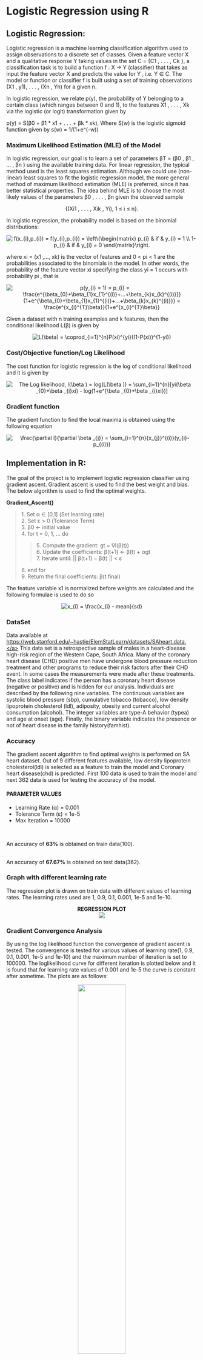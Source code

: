 # Logistic Regression using R


## Logistic Regression:

Logistic regression is a machine learning classification algorithm used to assign observations to a discrete set of classes. Given a feature vector X and a qualitative response Y taking values in the set C = {C1 , . . . , Ck }, a classification task is to build a function f : X → Y (classifier) that takes as input the feature vector X and predicts the value for Y , i.e. Y ∈ C. The model or function or classifier f is built using a set of training observations (X1 , y1), . . . , (Xn , Yn) for a given n.

In logistic regression, we relate p(y), the probability of Y belonging to a certain class (which ranges between 0 and 1), to the features X1 , . . . , Xk via the logistic (or logit) transformation given by

p(y) = S(β0 + β1 * x1 + . . . + βk * xk), Where S(w) is the logistic sigmoid function given by s(w) = 1/(1+e^(-w))

### Maximum Likelihood Estimation (MLE) of the Model

In logistic regression, our goal is to learn a set of parameters βT = (β0 , β1 , ... , βn ) using the available training data. For linear regression, the typical method used is the least squares estimation. Although we could use (non-linear) least squares to fit the logistic regression model, the more general method of maximum likelihood estimation (MLE) is preferred, since it has better statistical properties. The idea behind MLE is to choose the most likely values of the parameters β0 , . . . , βn given the observed sample

<div align="center">{(Xi1 , . . . , Xik , Yi), 1 ≤ i ≤ n}.</div>

In logistic regression, the probability model is based on the binomial distributions:

<div align="center">
	<img src="https://latex.codecogs.com/gif.latex?f(x_{i},p_{i})&space;=&space;f(y_{i},p_{i})&space;=&space;\left\{\begin{matrix}&space;p_{i}&space;&&space;if&space;&&space;y_{i}&space;=&space;1&space;\\&space;1-p_{i}&space;&&space;if&space;&&space;y_{i}&space;=&space;0&space;\end{matrix}\right." title="f(x_{i},p_{i}) = f(y_{i},p_{i}) = \left\{\begin{matrix} p_{i} & if & y_{i} = 1 \\ 1-p_{i} & if & y_{i} = 0 \end{matrix}\right."/>
</div>

where xi = (x1 ,..., xk) is the vector of features and 0 < pi < 1 are the probabilities associated to the binomials in the model. In other words, the probability of the feature vector xi specifying the class yi = 1 occurs with probability pi , that is

<div align="center">
	<img src="https://latex.codecogs.com/gif.latex?p(y_{i}&space;=&space;1)&space;=&space;p_{i}&space;=&space;\frac{e^{\beta_{0}&plus;\beta_{1}x_{1}^{(i)}&plus;...&plus;\beta_{k}x_{k}^{(i)}}}{1&plus;e^{\beta_{0}&plus;\beta_{1}x_{1}^{(i)}&plus;...&plus;\beta_{k}x_{k}^{(i)}}}&space;=&space;\frac{e^{x_{i}^{T}\beta}}{1&plus;e^{x_{i}^{T}\beta}}" title="p(y_{i} = 1) = p_{i} = \frac{e^{\beta_{0}+\beta_{1}x_{1}^{(i)}+...+\beta_{k}x_{k}^{(i)}}}{1+e^{\beta_{0}+\beta_{1}x_{1}^{(i)}+...+\beta_{k}x_{k}^{(i)}}} = \frac{e^{x_{i}^{T}\beta}}{1+e^{x_{i}^{T}\beta}}" />
</div>

Given a dataset with n training examples and k features, then the conditional likelihood L(β) is given by

<div align="center">
	<img src="https://latex.codecogs.com/gif.latex?L(\beta)&space;=&space;\coprod_{i=1}^{n}P(xi)^{yi}((1-P(xi))^{1-yi})" title="L(\beta) = \coprod_{i=1}^{n}P(xi)^{yi}((1-P(xi))^{1-yi})" />
</div>

### Cost/Objective function/Log Likelihood

The cost function for logistic regression is the log of conditional likelihood and it is given by

<div align="center">
	<img src="https://latex.codecogs.com/gif.latex?The&space;Log&space;likelihood,&space;l(\beta&space;)&space;=&space;log(L(\beta&space;))&space;=&space;\sum_{i=1}^{n}[yi(\beta&space;_{0}&plus;\beta&space;_{i}xi)&space;-&space;log(1&plus;e^{\beta&space;_{0}&plus;\beta&space;_{i}xi})]" title="The Log likelihood, l(\beta ) = log(L(\beta )) = \sum_{i=1}^{n}[yi(\beta _{0}+\beta _{i}xi) - log(1+e^{\beta _{0}+\beta _{i}xi})]" />
</div>

### Gradient function

The gradient function to find the local maxima is obtained using the following equation
<div align="center">
	<img src="https://latex.codecogs.com/gif.latex?\frac{\partial&space;l}{\partial&space;\beta&space;_{j}}&space;=&space;\sum_{i=1}^{n}{x_{j}}^{(i)}(y_{i}-p_{(i)})" title="\frac{\partial l}{\partial \beta _{j}} = \sum_{i=1}^{n}{x_{j}}^{(i)}(y_{i}-p_{(i)})" />
</div>


## Implementation in R:

The goal of the project is to implement logistic regression classifier using gradient ascent. Gradient ascent is used to find the best weight and bias. The below algorithm is used to find the optimal weights.

<div><strong>Gradient_Ascent()</strong></div>
<blockquote>
	<div>	1. Set α ∈ [0,1]  (Set learning rate)</div>
	<div>	2. Set ε > 0 (Tolerance Term)</div>
	<div>	3. β0 <- initial value</div>
	<div>	4. for t = 0, 1, ... do</div>
	<blockquote>
		<div>	5. 		Compute the gradient: gt = ∇l(β(t))</div>
		<div>	6.		Update the coefficients: β(t+1) <- β(t) + αgt</div>
		<div>	7.		Iterate until: || β(t+1) − β(t) || < ε</div>
	</blockquote>
	<div>	8. end for</div>
	<div>	9. Return the final coefficients: β(t final)</div>
</blockquote>

The feature variable x1 is normalized before weights are calculated and the following formulae is used to do so
<div align="center"><img src="https://latex.codecogs.com/gif.latex?x_{i}&space;=&space;\frac{x_{i}&space;-&space;mean}{sd}" title="x_{i} = \frac{x_{i} - mean}{sd}" /></div>


### DataSet

Data available at <a href="https://web.stanford.edu/~hastie/ElemStatLearn/datasets/SAheart.data" target="_blank">https://web.stanford.edu/~hastie/ElemStatLearn/datasets/SAheart.data.</a> This data set is a retrospective sample of males in a heart-disease high-risk region of the Western Cape, South Africa. Many of the coronary heart disease (CHD) positive men have undergone blood pressure reduction treatment and other programs to reduce their risk factors after their CHD event. In some cases the measurements were made after these treatments. The class label indicates if the person has a coronary heart disease (negative or positive) and is hidden for our analysis. Individuals are described by the following nine variables. The continuous variables are systolic blood pressure (sbp), cumulative tobacco (tobacco), low density lipoprotein cholesterol (ldl), adiposity, obesity and current alcohol consumption (alcohol). The integer variables are type-A behavior (typea) and age at onset (age). Finally, the binary variable indicates the presence or not of heart disease in the family history(famhist).


### Accuracy

The gradient ascent algorithm to find optimal weights is performed on SA heart dataset. Out of 9 different features available, low density lipoprotein cholesterol(ldl) is selected as a feature to train the model and Coronary heart disease(chd) is predicted. First 100 data is used to train the model and next 362 data is used for testing the accuracy of the model.

#### PARAMETER VALUES


<ul>
	<li>Learning Rate (α)  =  0.001</li>
	<li>Tolerance Term (ε) =  1e-5</li>
	<li>Max Iteration      =  10000</li>
</ul>
<br>

An accuracy of <strong>63%</strong> is obtained on train data(100).	

<br>
An accuracy of <strong>67.67%</strong> is obtained on test data(362).


### Graph with different learning rate

The regression plot is drawn on train data with different values of learning rates. The learning rates used are 1, 0.9, 0.1, 0.001, 1e-5 and 1e-10.

<div align="center">
	<strong>REGRESSION PLOT</strong>
</div>

<div align="center">
	<img src="/plots/regression_line_for_different_alphas.png">
</div>

### Gradient Convergence Analysis

By using the log likelihood function the convergence of gradient ascent is tested. The convergence is tested for various values of learning rate(1, 0.9, 0.1, 0.001, 1e-5 and 1e-10) and the maximum number of iteration is set to 100000. The loglikelihood curve for different iteration is plotted below and it is found that for learning rate values of 0.001 and 1e-5 the curve is constant after sometime. The plots are as follows:

<div align="center">
	<img width="50%" src="/plots/iteration_vs_loglikelihood_for_lr_1.png">
	<img width="50%" src="/plots/iteration_vs_loglikelihood_for_lr_0.9.png">
	<img width="50%" src="/plots/iterationvsloglikelihood_for_lr_0.1.png">
	<img width="50%" src="/plots/iteration_vs_loglikelihood_for_lr_0.001.png">
	<img width="50%" src="/plots/iterationvsloglikelihood_for_lr_1e-5.png">
</div>


### Confusion Matrix

#### Confusion matrix on train data

<div align="center">
	<img align="center" src="/plots/confusion_matrix_train_data.png">
</div>

#### Confusion matrix on test data

<div align="center">
	<img align="center" src="/plots/confusion_matrix_test_data.png">
</div>

## Contributors:

1. <a href="https://github.com/BhuvaneshRavi" target="_blank">Bhuvaneshwaran Ravi</a>
2. <a href="https://github.com/jsri16" target="_blank">Jayashree Srinivasan</a>
3. <a href="https://github.com/rangakamesh" target="_blank">Kameswaran Rangasamy</a>
4. <a href="https://github.com/serlintamilselvam" target="_blank">Serlin Tamilselvam</a>
